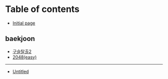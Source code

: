 # Table of contents

* [Initial page](README.md)

## baekjoon

* [구슬탈출2](baekjoon/2.md)
* [2048\(easy\)](baekjoon/2048-easy.md)

---

* [Untitled](untitled.md)

